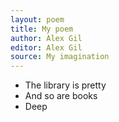 ```yaml
---
layout: poem
title: My poem
author: Alex Gil
editor: Alex Gil
source: My imagination
---
```


- The library is pretty
- And so are books
- Deep
